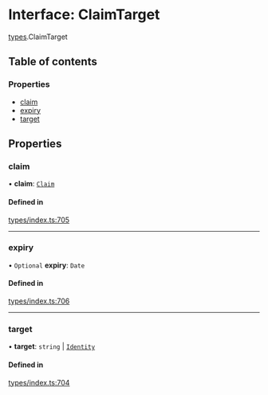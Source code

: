 # Interface: ClaimTarget

[types](../wiki/types).ClaimTarget

## Table of contents

### Properties

- [claim](../wiki/types.ClaimTarget#claim)
- [expiry](../wiki/types.ClaimTarget#expiry)
- [target](../wiki/types.ClaimTarget#target)

## Properties

### claim

• **claim**: [`Claim`](../wiki/types#claim)

#### Defined in

[types/index.ts:705](https://github.com/PolymeshAssociation/polymesh-sdk/blob/079537ad/src/types/index.ts#L705)

___

### expiry

• `Optional` **expiry**: `Date`

#### Defined in

[types/index.ts:706](https://github.com/PolymeshAssociation/polymesh-sdk/blob/079537ad/src/types/index.ts#L706)

___

### target

• **target**: `string` \| [`Identity`](../wiki/api.entities.Identity.Identity)

#### Defined in

[types/index.ts:704](https://github.com/PolymeshAssociation/polymesh-sdk/blob/079537ad/src/types/index.ts#L704)
